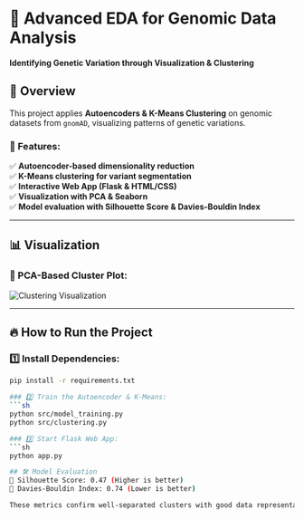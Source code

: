 # 🔬 Advanced EDA for Genomic Data Analysis
**Identifying Genetic Variation through Visualization & Clustering**

## 📌 Overview
This project applies **Autoencoders & K-Means Clustering** on genomic datasets from `gnomAD`, visualizing patterns of genetic variations.

### 🚀 Features:
✅ **Autoencoder-based dimensionality reduction**  
✅ **K-Means clustering for variant segmentation**  
✅ **Interactive Web App (Flask & HTML/CSS)**  
✅ **Visualization with PCA & Seaborn**  
✅ **Model evaluation with Silhouette Score & Davies-Bouldin Index**  


---

## 📊 **Visualization**
### 🧬 PCA-Based Cluster Plot:
![Clustering Visualization](outputs/clustering_visualization.png)

---

## 🔥 **How to Run the Project**
### 1️⃣ Install Dependencies:
```sh
pip install -r requirements.txt

### 2️⃣ Train the Autoencoder & K-Means:
```sh
python src/model_training.py  
python src/clustering.py  

### 3️⃣ Start Flask Web App:
```sh
python app.py  

## 🛠️ Model Evaluation
📌 Silhouette Score: 0.47 (Higher is better)
📌 Davies-Bouldin Index: 0.74 (Lower is better)

These metrics confirm well-separated clusters with good data representation!

